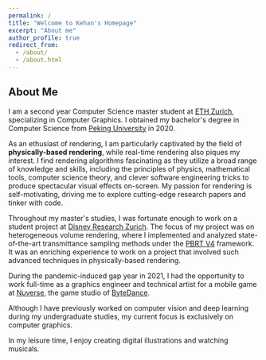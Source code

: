 ```yaml
---
permalink: /
title: "Welcome to Kehan's Homepage"
excerpt: "About me"
author_profile: true
redirect_from: 
  - /about/
  - /about.html
---
```


About Me
------
I am a second year Computer Science master student at [ETH Zurich](https://inf.ethz.ch), specializing in Computer Graphics. I obtained my bachelor's degree in Computer Science from [Peking University](https://english.pku.edu.cn) in 2020.

As an ethusiast of rendering, I am particularly captivated by the field of **physically-based rendering**, while real-time rendering also piques my interest. I find rendering algorithms fascinating as they utilize a broad range of knowledge and skills, including the principles of physics, mathematical tools, computer science theory, and clever software engineering tricks to produce spectacular visual effects on-screen. My passion for rendering is self-motivating, driving me to explore cutting-edge research papers and tinker with code.

Throughout my master's studies, I was fortunate enough to work on a student project at [Disney Research Zurich](https://studios.disneyresearch.com). The focus of my project was on heterogeneous volume rendering, where I implemented and analyzed state-of-the-art transmittance sampling methods under the [PBRT V4](https://github.com/mmp/pbrt-v4) framework. It was an enriching experience to work on a project that involved such advanced techniques in physically-based rendering.

During the pandemic-induced gap year in 2021, I had the opportunity to work full-time as a graphics engineer and technical artist for a mobile game at [Nuverse](https://www.nvsgames.com/sg), the game studio of [ByteDance](https://www.bytedance.com/en/).

Although I have previously worked on computer vision and deep learning during my undergraduate studies, my current focus is exclusively on computer graphics.

In my leisure time, I enjoy creating digital illustrations and watching musicals.